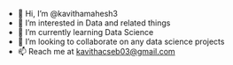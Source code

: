 - 👋 Hi, I’m @kavithamahesh3
- 👀 I’m interested in Data and related things
- 🌱 I’m currently learning Data Science
- 💞️ I’m looking to collaborate on any data science projects
- 📫 Reach me at kavithacseb03@gmail.com

<!---
kavithamahesh3/kavithamahesh3 is a ✨ special ✨ repository because its `README.md` (this file) appears on your GitHub profile.
You can click the Preview link to take a look at your changes.
--->
